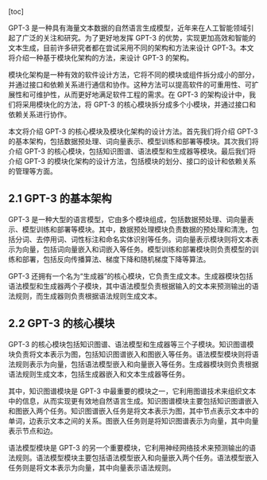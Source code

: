 
[toc]                    
                
                
GPT-3 是一种具有海量文本数据的自然语言生成模型，近年来在人工智能领域引起了广泛的关注和研究。为了更好地发挥 GPT-3 的优势，实现更加高效和智能的文本生成，目前许多研究者都在尝试采用不同的架构和方法来设计 GPT-3。本文将介绍一种基于模块化架构的方法，来设计 GPT-3 的架构。

模块化架构是一种有效的软件设计方法，它将不同的模块或组件拆分成小的部分，并通过接口和依赖关系进行通信和协作。这种方法可以提高软件的可重用性、可扩展性和可维护性，从而更好地满足软件工程的需求。在 GPT-3 的架构设计中，我们将采用模块化的方法，将 GPT-3 的核心模块拆分成多个小模块，并通过接口和依赖关系进行协作。

本文将介绍 GPT-3 的核心模块及模块化架构的设计方法。首先我们将介绍 GPT-3 的基本架构，包括数据预处理、词向量表示、模型训练和部署等模块。其次我们将介绍 GPT-3 的核心模块，包括知识图谱、语法模型和生成器等模块。最后我们将介绍 GPT-3 的模块化架构的设计方法，包括模块的划分、接口的设计和依赖关系的管理等方面。

## 2.1 GPT-3 的基本架构

GPT-3 是一种大型的语言模型，它由多个模块组成，包括数据预处理、词向量表示、模型训练和部署等模块。其中，数据预处理模块负责数据的预处理和清洗，包括分词、去停用词、词性标注和命名实体识别等任务。词向量表示模块则将文本表示为向量，包括词向量嵌入和词嵌入等任务。模型训练和部署模块则负责模型的训练和部署，包括反向传播算法、梯度下降和随机梯度下降等算法。

GPT-3 还拥有一个名为“生成器”的核心模块，它负责生成文本。生成器模块包括语法模型和生成器两个子模块，其中语法模型负责根据输入的文本来预测输出的语法规则，而生成器则负责根据语法规则生成文本。

## 2.2 GPT-3 的核心模块

GPT-3 的核心模块包括知识图谱、语法模型和生成器等三个子模块。知识图谱模块负责将文本表示为图，包括知识图谱嵌入和图嵌入等任务。语法模型模块则将语法规则表示为向量，包括语法模型嵌入和向量嵌入等任务。生成器模块则负责根据语法规则生成文本，包括生成器嵌入和文本生成器等任务。

其中，知识图谱模块是 GPT-3 中最重要的模块之一，它利用图谱技术来组织文本中的信息，从而实现更有效地自然语言生成。知识图谱模块主要包括知识图谱嵌入和图嵌入两个任务。知识图谱嵌入任务是将文本表示为图，其中节点表示文本中的单词，边表示文本之间的关系。图嵌入任务则是将知识图谱表示为向量，其中向量表示节点和边。

语法模型模块是 GPT-3 的另一个重要模块，它利用神经网络技术来预测输出的语法规则。语法模型模块主要包括语法模型嵌入和向量嵌入两个任务。语法模型嵌入任务则是将文本表示为向量，其中向量表示语法规则。

